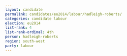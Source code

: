 ```yaml
---
layout: candidate
permalink: candidates/eu2014/labour/hadleigh-roberts/
categories: candidate labour
election: eu2014
list-rank: 4
list-rank-ordinal: 4th
person: hadleigh-roberts
region: south-west
party: labour
---
```

